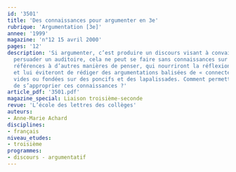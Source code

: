 ```yaml
---
id: '3501'
title: 'Des connaissances pour argumenter en 3e'
rubrique: 'Argumentation [3e]'
annee: '1999'
magazine: 'n°12 15 avril 2000'
pages: '12'
description: 'Si argumenter, c’est produire un discours visant à convaincre ou à
  persuader un auditoire, cela ne peut se faire sans connaissances sur le monde, sans
  références à d’autres manières de penser, qui nourriront la réflexion de l’adolescent
  et lui éviteront de rédiger des argumentations balisées de « connecteurs », mais
  vides ou fondées sur des poncifs et des lapalissades. Comment permettre à l’élève
  de s’approprier ces connaissances ?'
article_pdf: '3501.pdf'
magazine_special: Liaison troisième-seconde
revue: 'L’école des lettres des collèges'
auteurs:
- Anne-Marie Achard
disciplines:
- français
niveau_etudes:
- troisième
programmes:
- discours - argumentatif
---
```

